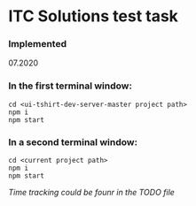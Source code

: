 # ITC Solutions test task

### Implemented
07.2020

### In the first terminal window:

```
cd <ui-tshirt-dev-server-master project path>
npm i
npm start
```

### In a second terminal window:

```
cd <current project path>
npm i
npm start
```

_Time tracking could be founr in the TODO file_
